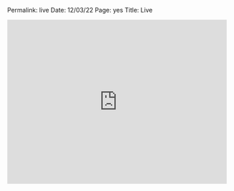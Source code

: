 
Permalink: live
Date: 12/03/22
Page: yes
Title: Live

<iframe src="https://player.twitch.tv/?channel=nashpdotcom&parent=nashp.com" frameborder="0" allowfullscreen="true" scrolling="no" height="378" width="100%"></iframe>
